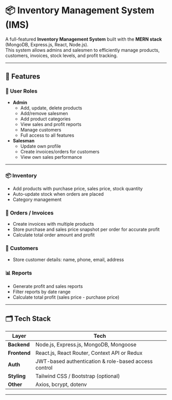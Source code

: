 # 📦 Inventory Management System (IMS)

A full-featured **Inventory Management System** built with the **MERN stack** (MongoDB, Express.js, React, Node.js).  
This system allows admins and salesmen to efficiently manage products, customers, invoices, stock levels, and profit tracking.

---

## 🚀 Features

### 👤 **User Roles**
- **Admin**
  - Add, update, delete products
  - Add/remove salesmen
  - Add product categories
  - View sales and profit reports
  - Manage customers
  - Full access to all features
- **Salesman**
  - Update own profile
  - Create invoices/orders for customers
  - View own sales performance

---

### 📦 **Inventory**
- Add products with purchase price, sales price, stock quantity
- Auto-update stock when orders are placed
- Category management

### 🧾 **Orders / Invoices**
- Create invoices with multiple products
- Store purchase and sales price snapshot per order for accurate profit
- Calculate total order amount and profit

### 👥 **Customers**
- Store customer details: name, phone, email, address

### 📊 **Reports**
- Generate profit and sales reports
- Filter reports by date range
- Calculate total profit (sales price - purchase price)

---

## 🗂️ Tech Stack

| Layer | Tech |
| ------ | ---- |
| **Backend** | Node.js, Express.js, MongoDB, Mongoose |
| **Frontend** | React.js, React Router, Context API or Redux |
| **Auth** | JWT-based authentication & role-based access control |
| **Styling** | Tailwind CSS / Bootstrap (optional) |
| **Other** | Axios, bcrypt, dotenv |

---


